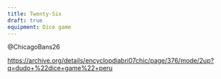 ```yaml
---
title: Twenty-Six
draft: true
equipment: Dice game
---
```


@ChicagoBans26

https://archive.org/details/encyclopdiabri07chic/page/376/mode/2up?q=dudo+%22dice+game%22+peru
